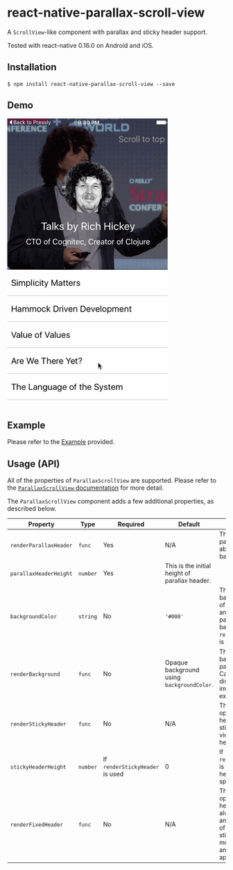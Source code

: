 # react-native-parallax-scroll-view

A `ScrollView`-like component with parallax and sticky header support.

Tested with react-native 0.16.0 on Android and iOS.

## Installation

```
$ npm install react-native-parallax-scroll-view --save
```

## Demo

![](./parallax-scroll-view-ios.gif)

## Example

Please refer to the [Example](./Example/example.js) provided.

## Usage (API)

All of the properties of `ParallaxScrollView` are supported. Please refer to the
[`ParallaxScrollView` documentation](https://facebook.github.io/react-native/docs/scrollview.html) for more detail.

The `ParallaxScrollView` component adds a few additional properties, as described below.

| Property | Type | Required | Default | Description |
| -------- | ---- | -------- | ------- | ----------- |
| `renderParallaxHeader` |  `func` | Yes | N/A | This renders the parallax header above the background. |
| `parallaxHeaderHeight` | `number` | Yes | This is the initial height of parallax header. |
| `backgroundColor` | `string` | No | `'#000'` | This is the background color of sticky header, and also used as parallax header background color if `renderBackground` is not provided. |
| `renderBackground` | `func` | No | Opaque background using `backgroundColor`. | This renders the background of the parallax header. Can be used to display cover images for example. |
| `renderStickyHeader` | `func` | No | N/A | This renders an optional sticky header that will stick to the top of view when parallax header scrolls up. |
| `stickyHeaderHeight` | `number` | If `renderStickyHeader` is used | 0 | If `renderStickyHeader` is set, then its height must be specified. |
| `renderFixedHeader` | `func` | No | N/A | This renders an optional fixed header that will always be visible and fixed to the top of the view (and sticky header). You must set its height and width appropriately. |

